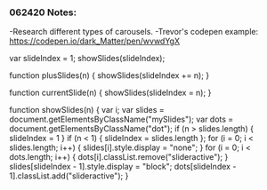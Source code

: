 ### 062420 Notes:
-Research different types of carousels.
-Trevor's codepen example: https://codepen.io/dark_Matter/pen/wvwdYgX

var slideIndex = 1;
showSlides(slideIndex);

function plusSlides(n) {
    showSlides(slideIndex += n);
}

function currentSlide(n) {
    showSlides(slideIndex = n);
}

function showSlides(n) {
    var i;
    var slides = document.getElementsByClassName("mySlides");
    var dots = document.getElementsByClassName("dot");
    if (n > slides.length) {
        slideIndex = 1
    }
    if (n < 1) {
        slideIndex = slides.length
    };
    for (i = 0; i < slides.length; i++) {
        slides[i].style.display = "none";
    }
    for (i = 0; i < dots.length; i++) {
        dots[i].classList.remove("slideractive");
    }
    slides[slideIndex - 1].style.display = "block";
    dots[slideIndex - 1].classList.add("slideractive");
}
